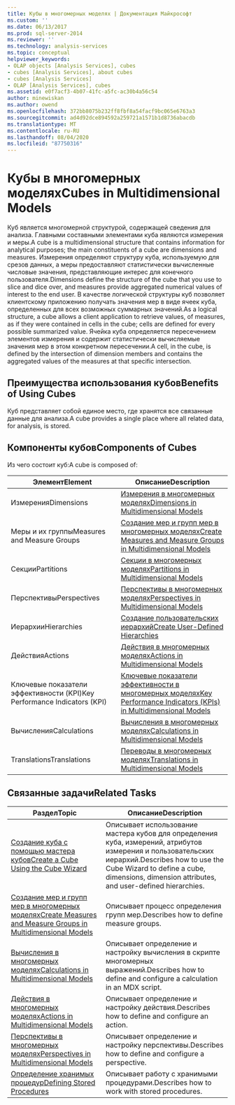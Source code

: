 ```yaml
---
title: Кубы в многомерных моделях | Документация Майкрософт
ms.custom: ''
ms.date: 06/13/2017
ms.prod: sql-server-2014
ms.reviewer: ''
ms.technology: analysis-services
ms.topic: conceptual
helpviewer_keywords:
- OLAP objects [Analysis Services], cubes
- cubes [Analysis Services], about cubes
- cubes [Analysis Services]
- OLAP [Analysis Services], cubes
ms.assetid: e0f7acf3-4b07-41fc-a5fc-ac30b4a56c54
author: minewiskan
ms.author: owend
ms.openlocfilehash: 372bb8075b232ff8fbf8a54facf9bc065e6763a3
ms.sourcegitcommit: ad4d92dce894592a259721a1571b1d8736abacdb
ms.translationtype: MT
ms.contentlocale: ru-RU
ms.lasthandoff: 08/04/2020
ms.locfileid: "87750316"
---
```

# <a name="cubes-in-multidimensional-models"></a><span data-ttu-id="f9ae2-102">Кубы в многомерных моделях</span><span class="sxs-lookup"><span data-stu-id="f9ae2-102">Cubes in Multidimensional Models</span></span>
  <span data-ttu-id="f9ae2-103">Куб является многомерной структурой, содержащей сведения для анализа. Главными составными элементами куба являются измерения и меры.</span><span class="sxs-lookup"><span data-stu-id="f9ae2-103">A cube is a multidimensional structure that contains information for analytical purposes; the main constituents of a cube are dimensions and measures.</span></span> <span data-ttu-id="f9ae2-104">Измерения определяют структуру куба, используемую для срезов данных, а меры предоставляют статистически вычисленные числовые значения, представляющие интерес для конечного пользователя.</span><span class="sxs-lookup"><span data-stu-id="f9ae2-104">Dimensions define the structure of the cube that you use to slice and dice over, and measures provide aggregated numerical values of interest to the end user.</span></span> <span data-ttu-id="f9ae2-105">В качестве логической структуры куб позволяет клиентскому приложению получать значения мер в виде ячеек куба, определенных для всех возможных суммарных значений.</span><span class="sxs-lookup"><span data-stu-id="f9ae2-105">As a logical structure, a cube allows a client application to retrieve values, of measures, as if they were contained in cells in the cube; cells are defined for every possible summarized value.</span></span> <span data-ttu-id="f9ae2-106">Ячейка куба определяется пересечением элементов измерения и содержит статистически вычисляемые значения мер в этом конкретном пересечении.</span><span class="sxs-lookup"><span data-stu-id="f9ae2-106">A cell, in the cube, is defined by the intersection of dimension members and contains the aggregated values of the measures at that specific intersection.</span></span>  
  
## <a name="benefits-of-using-cubes"></a><span data-ttu-id="f9ae2-107">Преимущества использования кубов</span><span class="sxs-lookup"><span data-stu-id="f9ae2-107">Benefits of Using Cubes</span></span>  
 <span data-ttu-id="f9ae2-108">Куб представляет собой единое место, где хранятся все связанные данные для анализа.</span><span class="sxs-lookup"><span data-stu-id="f9ae2-108">A cube provides a single place where all related data, for analysis, is stored.</span></span>  
  
## <a name="components-of-cubes"></a><span data-ttu-id="f9ae2-109">Компоненты кубов</span><span class="sxs-lookup"><span data-stu-id="f9ae2-109">Components of Cubes</span></span>  
 <span data-ttu-id="f9ae2-110">Из чего состоит куб:</span><span class="sxs-lookup"><span data-stu-id="f9ae2-110">A cube is composed of:</span></span>  
  
|<span data-ttu-id="f9ae2-111">Элемент</span><span class="sxs-lookup"><span data-stu-id="f9ae2-111">Element</span></span>|<span data-ttu-id="f9ae2-112">Описание</span><span class="sxs-lookup"><span data-stu-id="f9ae2-112">Description</span></span>|  
|-------------|-----------------|  
|<span data-ttu-id="f9ae2-113">Измерения</span><span class="sxs-lookup"><span data-stu-id="f9ae2-113">Dimensions</span></span>|[<span data-ttu-id="f9ae2-114">Измерения в многомерных моделях</span><span class="sxs-lookup"><span data-stu-id="f9ae2-114">Dimensions in Multidimensional Models</span></span>](dimensions-in-multidimensional-models.md)|  
|<span data-ttu-id="f9ae2-115">Меры и их группы</span><span class="sxs-lookup"><span data-stu-id="f9ae2-115">Measures and Measure Groups</span></span>|[<span data-ttu-id="f9ae2-116">Создание мер и групп мер в многомерных моделях</span><span class="sxs-lookup"><span data-stu-id="f9ae2-116">Create Measures and Measure Groups in Multidimensional Models</span></span>](create-measures-and-measure-groups-in-multidimensional-models.md)|  
|<span data-ttu-id="f9ae2-117">Секции</span><span class="sxs-lookup"><span data-stu-id="f9ae2-117">Partitions</span></span>|[<span data-ttu-id="f9ae2-118">Секции в многомерных моделях</span><span class="sxs-lookup"><span data-stu-id="f9ae2-118">Partitions in Multidimensional Models</span></span>](partitions-in-multidimensional-models.md)|  
|<span data-ttu-id="f9ae2-119">Перспективы</span><span class="sxs-lookup"><span data-stu-id="f9ae2-119">Perspectives</span></span>|[<span data-ttu-id="f9ae2-120">Перспективы в многомерных моделях</span><span class="sxs-lookup"><span data-stu-id="f9ae2-120">Perspectives in Multidimensional Models</span></span>](perspectives-in-multidimensional-models.md)|  
|<span data-ttu-id="f9ae2-121">Иерархии</span><span class="sxs-lookup"><span data-stu-id="f9ae2-121">Hierarchies</span></span>|[<span data-ttu-id="f9ae2-122">Создание пользовательских иерархий</span><span class="sxs-lookup"><span data-stu-id="f9ae2-122">Create User-Defined Hierarchies</span></span>](user-defined-hierarchies-create.md)|  
|<span data-ttu-id="f9ae2-123">Действия</span><span class="sxs-lookup"><span data-stu-id="f9ae2-123">Actions</span></span>|[<span data-ttu-id="f9ae2-124">Действия в многомерных моделях</span><span class="sxs-lookup"><span data-stu-id="f9ae2-124">Actions in Multidimensional Models</span></span>](actions-in-multidimensional-models.md)|  
|<span data-ttu-id="f9ae2-125">Ключевые показатели эффективности (KPI)</span><span class="sxs-lookup"><span data-stu-id="f9ae2-125">Key Performance Indicators (KPI)</span></span>|[<span data-ttu-id="f9ae2-126">Ключевые показатели эффективности в многомерных моделях</span><span class="sxs-lookup"><span data-stu-id="f9ae2-126">Key Performance Indicators &#40;KPIs&#41; in Multidimensional Models</span></span>](key-performance-indicators-kpis-in-multidimensional-models.md)|  
|<span data-ttu-id="f9ae2-127">Вычисления</span><span class="sxs-lookup"><span data-stu-id="f9ae2-127">Calculations</span></span>|[<span data-ttu-id="f9ae2-128">Вычисления в многомерных моделях</span><span class="sxs-lookup"><span data-stu-id="f9ae2-128">Calculations in Multidimensional Models</span></span>](calculations-in-multidimensional-models.md)|  
|<span data-ttu-id="f9ae2-129">Translations</span><span class="sxs-lookup"><span data-stu-id="f9ae2-129">Translations</span></span>|[<span data-ttu-id="f9ae2-130">Переводы в многомерных моделях</span><span class="sxs-lookup"><span data-stu-id="f9ae2-130">Translations in Multidimensional Models</span></span>](translations-in-multidimensional-models-analysis-services.md)|  
  
## <a name="related-tasks"></a><span data-ttu-id="f9ae2-131">Связанные задачи</span><span class="sxs-lookup"><span data-stu-id="f9ae2-131">Related Tasks</span></span>  
  
|<span data-ttu-id="f9ae2-132">Раздел</span><span class="sxs-lookup"><span data-stu-id="f9ae2-132">Topic</span></span>|<span data-ttu-id="f9ae2-133">Описание</span><span class="sxs-lookup"><span data-stu-id="f9ae2-133">Description</span></span>|  
|-----------|-----------------|  
|[<span data-ttu-id="f9ae2-134">Создание куба с помощью мастера кубов</span><span class="sxs-lookup"><span data-stu-id="f9ae2-134">Create a Cube Using the Cube Wizard</span></span>](create-a-cube-using-the-cube-wizard.md)|<span data-ttu-id="f9ae2-135">Описывает использование мастера кубов для определения куба, измерений, атрибутов измерения и пользовательских иерархий.</span><span class="sxs-lookup"><span data-stu-id="f9ae2-135">Describes how to use the Cube Wizard to define a cube, dimensions, dimension attributes, and user-defined hierarchies.</span></span>|  
|[<span data-ttu-id="f9ae2-136">Создание мер и групп мер в многомерных моделях</span><span class="sxs-lookup"><span data-stu-id="f9ae2-136">Create Measures and Measure Groups in Multidimensional Models</span></span>](create-measures-and-measure-groups-in-multidimensional-models.md)|<span data-ttu-id="f9ae2-137">Описывает процесс определения групп мер.</span><span class="sxs-lookup"><span data-stu-id="f9ae2-137">Describes how to define measure groups.</span></span>|  
|[<span data-ttu-id="f9ae2-138">Вычисления в многомерных моделях</span><span class="sxs-lookup"><span data-stu-id="f9ae2-138">Calculations in Multidimensional Models</span></span>](calculations-in-multidimensional-models.md)|<span data-ttu-id="f9ae2-139">Описывает определение и настройку вычисления в скрипте многомерных выражений.</span><span class="sxs-lookup"><span data-stu-id="f9ae2-139">Describes how to define and configure a calculation in an MDX script.</span></span>|  
|[<span data-ttu-id="f9ae2-140">Действия в многомерных моделях</span><span class="sxs-lookup"><span data-stu-id="f9ae2-140">Actions in Multidimensional Models</span></span>](actions-in-multidimensional-models.md)|<span data-ttu-id="f9ae2-141">Описывает определение и настройку действия.</span><span class="sxs-lookup"><span data-stu-id="f9ae2-141">Describes how to define and configure an action.</span></span>|  
|[<span data-ttu-id="f9ae2-142">Перспективы в многомерных моделях</span><span class="sxs-lookup"><span data-stu-id="f9ae2-142">Perspectives in Multidimensional Models</span></span>](perspectives-in-multidimensional-models.md)|<span data-ttu-id="f9ae2-143">Описывает определение и настройку перспективы.</span><span class="sxs-lookup"><span data-stu-id="f9ae2-143">Describes how to define and configure a perspective.</span></span>|  
|[<span data-ttu-id="f9ae2-144">Определение хранимых процедур</span><span class="sxs-lookup"><span data-stu-id="f9ae2-144">Defining Stored Procedures</span></span>](../multidimensional-models-extending-olap-stored-procedures/defining-stored-procedures.md)|<span data-ttu-id="f9ae2-145">Описывает работу с хранимыми процедурами.</span><span class="sxs-lookup"><span data-stu-id="f9ae2-145">Describes how to work with stored procedures.</span></span>|  
  
  
